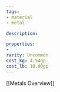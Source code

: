 ```yaml
---
tags:
- material
- metal

description: 

properties:
- 
rarity: Uncommon
cost_kg: 4.54gp
cost_lb: 10.00gp
---
```

[[Metals Overview]]
